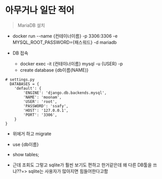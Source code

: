 # 아무거나 일단 적어

> MariaDB 설치
- docker run --name {컨테이너이름} -p 3306:3306 -e MYSQL_ROOT_PASSWORD={패스워드} -d mariadb

- DB 접속
  - docker exec -it {컨테이너이름} mysql -u {USER} -p
  - create database {db이름(NAME)}

```  
# settings.py
  DATABASES = {
    'default': {
        'ENGINE': 'django.db.backends.mysql',
        'NAME': 'moonam',
        'USER': 'root',
        'PASSWORD': 'ssafy',
        'HOST': '127.0.0.1',
        'PORT': '3306',
    }
}
```
- 위에거 하고 migrate

- use {db이름}
- show tables;

- 근데 조회도 그렇고 sqlite가 훨씬 보기도 편하고 한거같은데 왜 다른 DB툴을 쓰냐??=> sqlite는 사용자가 많아지면 힘들어한다고함